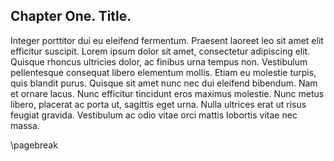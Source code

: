 ## Chapter One. Title.

Integer porttitor dui eu eleifend fermentum. Praesent laoreet leo sit amet elit efficitur suscipit. Lorem ipsum dolor sit amet, consectetur adipiscing elit. Quisque rhoncus ultricies dolor, ac finibus urna tempus non. Vestibulum pellentesque consequat libero elementum mollis. Etiam eu molestie turpis, quis blandit purus. Quisque sit amet nunc nec dui eleifend bibendum. Nam et ornare lacus. Nunc efficitur tincidunt eros maximus molestie. Nunc metus libero, placerat ac porta ut, sagittis eget urna. Nulla ultrices erat ut risus feugiat gravida. Vestibulum ac odio vitae orci mattis lobortis vitae nec massa.

\pagebreak
